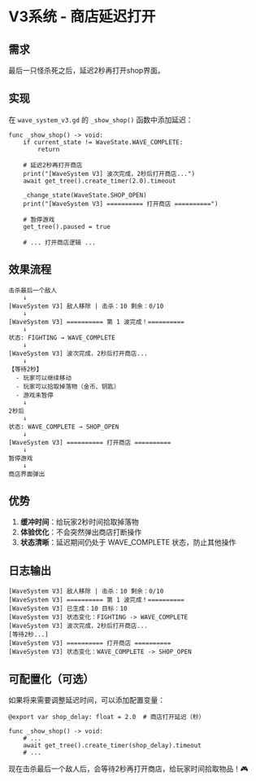 # V3系统 - 商店延迟打开

## 需求
最后一只怪杀死之后，延迟2秒再打开shop界面。

## 实现

在 `wave_system_v3.gd` 的 `_show_shop()` 函数中添加延迟：

```gdscript
func _show_shop() -> void:
    if current_state != WaveState.WAVE_COMPLETE:
        return
    
    # 延迟2秒再打开商店
    print("[WaveSystem V3] 波次完成，2秒后打开商店...")
    await get_tree().create_timer(2.0).timeout
    
    _change_state(WaveState.SHOP_OPEN)
    print("[WaveSystem V3] ========== 打开商店 ==========")
    
    # 暂停游戏
    get_tree().paused = true
    
    # ... 打开商店逻辑 ...
```

## 效果流程

```
击杀最后一个敌人
    ↓
[WaveSystem V3] 敌人移除 | 击杀：10 剩余：0/10
    ↓
[WaveSystem V3] ========== 第 1 波完成！==========
    ↓
状态: FIGHTING → WAVE_COMPLETE
    ↓
[WaveSystem V3] 波次完成，2秒后打开商店...
    ↓
【等待2秒】
  - 玩家可以继续移动
  - 玩家可以拾取掉落物（金币、钥匙）
  - 游戏未暂停
    ↓
2秒后
    ↓
状态: WAVE_COMPLETE → SHOP_OPEN
    ↓
[WaveSystem V3] ========== 打开商店 ==========
    ↓
暂停游戏
    ↓
商店界面弹出
```

## 优势

1. **缓冲时间**：给玩家2秒时间拾取掉落物
2. **体验优化**：不会突然弹出商店打断操作
3. **状态清晰**：延迟期间仍处于 WAVE_COMPLETE 状态，防止其他操作

## 日志输出

```
[WaveSystem V3] 敌人移除 | 击杀：10 剩余：0/10
[WaveSystem V3] ========== 第 1 波完成！==========
[WaveSystem V3] 已生成：10 目标：10
[WaveSystem V3] 状态变化：FIGHTING -> WAVE_COMPLETE
[WaveSystem V3] 波次完成，2秒后打开商店...
[等待2秒...]
[WaveSystem V3] ========== 打开商店 ==========
[WaveSystem V3] 状态变化：WAVE_COMPLETE -> SHOP_OPEN
```

## 可配置化（可选）

如果将来需要调整延迟时间，可以添加配置变量：

```gdscript
@export var shop_delay: float = 2.0  # 商店打开延迟（秒）

func _show_shop() -> void:
    # ...
    await get_tree().create_timer(shop_delay).timeout
    # ...
```

现在击杀最后一个敌人后，会等待2秒再打开商店，给玩家时间拾取物品！🎮

